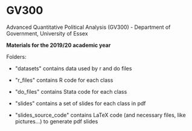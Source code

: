 # GV300
 Advanced Quantitative Political Analysis (GV300) - Department of Government, University of Essex

**Materials for the 2019/20 academic year**

Folders:

- "datasets" contains data used by r and do files

- "r_files" contains R code for each class

- "do_files" contains Stata code for each class

- "slides" contains a set of slides for each class in pdf

- "slides_source_code" contains LaTeX code (and necessary files, like pictures...) to generate pdf slides
